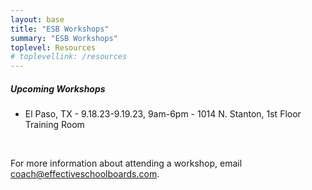 ```yaml
---
layout: base
title: "ESB Workshops"
summary: "ESB Workshops"
toplevel: Resources
# toplevellink: /resources
---
```


<h5>Upcoming Workshops</h5>
<ul>
  <li>El Paso, TX - 9.18.23-9.19.23, 9am-6pm - 1014 N. Stanton, 1st Floor Training Room</li>
</ul><br/>

For more information about attending a workshop, email <a href="mailto:coach@effectiveschoolboards.com">coach@effectiveschoolboards.com</a>.
